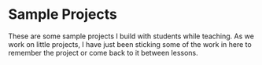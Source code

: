 Sample Projects
========

These are some sample projects I build with students while teaching. As we work on little projects, I have just been sticking some of the work in here to remember the project or come back to it between lessons.


